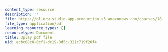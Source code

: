 ```yaml
---
content_type: resource
description: ''
file: https://ol-ocw-studio-app-production.s3.amazonaws.com/courses/18-01sc-single-variable-calculus-fall-2010/ecbc08c80cf1dc193d5c321c719f20f4_Bv9kVDcj7yo.pdf
file_type: application/pdf
learning_resource_types: []
resourcetype: Document
title: 3play pdf file
uid: ecbc08c8-0cf1-dc19-3d5c-321c719f20f4
---
```

